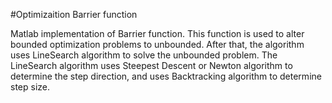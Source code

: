 #Optimizaition Barrier function

Matlab implementation of Barrier function. This function is used to alter bounded optimization problems to unbounded. After that, the algorithm uses LineSearch algorithm to solve the unbounded problem. The LineSearch algorithm uses Steepest Descent or Newton algorithm to determine the step direction, and uses Backtracking algorithm to determine step size.
